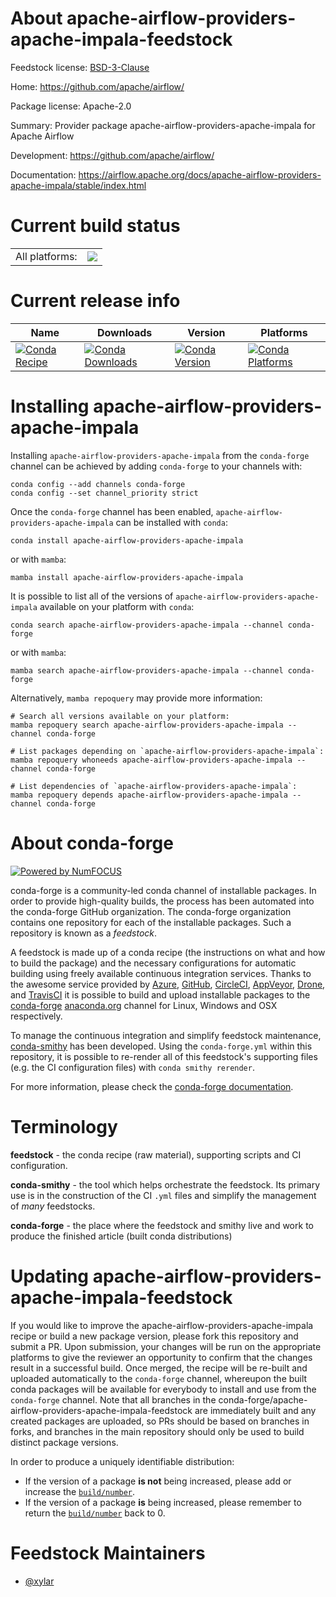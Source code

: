 About apache-airflow-providers-apache-impala-feedstock
======================================================

Feedstock license: [BSD-3-Clause](https://github.com/conda-forge/apache-airflow-providers-apache-impala-feedstock/blob/main/LICENSE.txt)

Home: https://github.com/apache/airflow/

Package license: Apache-2.0

Summary: Provider package apache-airflow-providers-apache-impala for Apache Airflow

Development: https://github.com/apache/airflow/

Documentation: https://airflow.apache.org/docs/apache-airflow-providers-apache-impala/stable/index.html

Current build status
====================


<table><tr><td>All platforms:</td>
    <td>
      <a href="https://dev.azure.com/conda-forge/feedstock-builds/_build/latest?definitionId=25751&branchName=main">
        <img src="https://dev.azure.com/conda-forge/feedstock-builds/_apis/build/status/apache-airflow-providers-apache-impala-feedstock?branchName=main">
      </a>
    </td>
  </tr>
</table>

Current release info
====================

| Name | Downloads | Version | Platforms |
| --- | --- | --- | --- |
| [![Conda Recipe](https://img.shields.io/badge/recipe-apache--airflow--providers--apache--impala-green.svg)](https://anaconda.org/conda-forge/apache-airflow-providers-apache-impala) | [![Conda Downloads](https://img.shields.io/conda/dn/conda-forge/apache-airflow-providers-apache-impala.svg)](https://anaconda.org/conda-forge/apache-airflow-providers-apache-impala) | [![Conda Version](https://img.shields.io/conda/vn/conda-forge/apache-airflow-providers-apache-impala.svg)](https://anaconda.org/conda-forge/apache-airflow-providers-apache-impala) | [![Conda Platforms](https://img.shields.io/conda/pn/conda-forge/apache-airflow-providers-apache-impala.svg)](https://anaconda.org/conda-forge/apache-airflow-providers-apache-impala) |

Installing apache-airflow-providers-apache-impala
=================================================

Installing `apache-airflow-providers-apache-impala` from the `conda-forge` channel can be achieved by adding `conda-forge` to your channels with:

```
conda config --add channels conda-forge
conda config --set channel_priority strict
```

Once the `conda-forge` channel has been enabled, `apache-airflow-providers-apache-impala` can be installed with `conda`:

```
conda install apache-airflow-providers-apache-impala
```

or with `mamba`:

```
mamba install apache-airflow-providers-apache-impala
```

It is possible to list all of the versions of `apache-airflow-providers-apache-impala` available on your platform with `conda`:

```
conda search apache-airflow-providers-apache-impala --channel conda-forge
```

or with `mamba`:

```
mamba search apache-airflow-providers-apache-impala --channel conda-forge
```

Alternatively, `mamba repoquery` may provide more information:

```
# Search all versions available on your platform:
mamba repoquery search apache-airflow-providers-apache-impala --channel conda-forge

# List packages depending on `apache-airflow-providers-apache-impala`:
mamba repoquery whoneeds apache-airflow-providers-apache-impala --channel conda-forge

# List dependencies of `apache-airflow-providers-apache-impala`:
mamba repoquery depends apache-airflow-providers-apache-impala --channel conda-forge
```


About conda-forge
=================

[![Powered by
NumFOCUS](https://img.shields.io/badge/powered%20by-NumFOCUS-orange.svg?style=flat&colorA=E1523D&colorB=007D8A)](https://numfocus.org)

conda-forge is a community-led conda channel of installable packages.
In order to provide high-quality builds, the process has been automated into the
conda-forge GitHub organization. The conda-forge organization contains one repository
for each of the installable packages. Such a repository is known as a *feedstock*.

A feedstock is made up of a conda recipe (the instructions on what and how to build
the package) and the necessary configurations for automatic building using freely
available continuous integration services. Thanks to the awesome service provided by
[Azure](https://azure.microsoft.com/en-us/services/devops/), [GitHub](https://github.com/),
[CircleCI](https://circleci.com/), [AppVeyor](https://www.appveyor.com/),
[Drone](https://cloud.drone.io/welcome), and [TravisCI](https://travis-ci.com/)
it is possible to build and upload installable packages to the
[conda-forge](https://anaconda.org/conda-forge) [anaconda.org](https://anaconda.org/)
channel for Linux, Windows and OSX respectively.

To manage the continuous integration and simplify feedstock maintenance,
[conda-smithy](https://github.com/conda-forge/conda-smithy) has been developed.
Using the ``conda-forge.yml`` within this repository, it is possible to re-render all of
this feedstock's supporting files (e.g. the CI configuration files) with ``conda smithy rerender``.

For more information, please check the [conda-forge documentation](https://conda-forge.org/docs/).

Terminology
===========

**feedstock** - the conda recipe (raw material), supporting scripts and CI configuration.

**conda-smithy** - the tool which helps orchestrate the feedstock.
                   Its primary use is in the construction of the CI ``.yml`` files
                   and simplify the management of *many* feedstocks.

**conda-forge** - the place where the feedstock and smithy live and work to
                  produce the finished article (built conda distributions)


Updating apache-airflow-providers-apache-impala-feedstock
=========================================================

If you would like to improve the apache-airflow-providers-apache-impala recipe or build a new
package version, please fork this repository and submit a PR. Upon submission,
your changes will be run on the appropriate platforms to give the reviewer an
opportunity to confirm that the changes result in a successful build. Once
merged, the recipe will be re-built and uploaded automatically to the
`conda-forge` channel, whereupon the built conda packages will be available for
everybody to install and use from the `conda-forge` channel.
Note that all branches in the conda-forge/apache-airflow-providers-apache-impala-feedstock are
immediately built and any created packages are uploaded, so PRs should be based
on branches in forks, and branches in the main repository should only be used to
build distinct package versions.

In order to produce a uniquely identifiable distribution:
 * If the version of a package **is not** being increased, please add or increase
   the [``build/number``](https://docs.conda.io/projects/conda-build/en/latest/resources/define-metadata.html#build-number-and-string).
 * If the version of a package **is** being increased, please remember to return
   the [``build/number``](https://docs.conda.io/projects/conda-build/en/latest/resources/define-metadata.html#build-number-and-string)
   back to 0.

Feedstock Maintainers
=====================

* [@xylar](https://github.com/xylar/)

